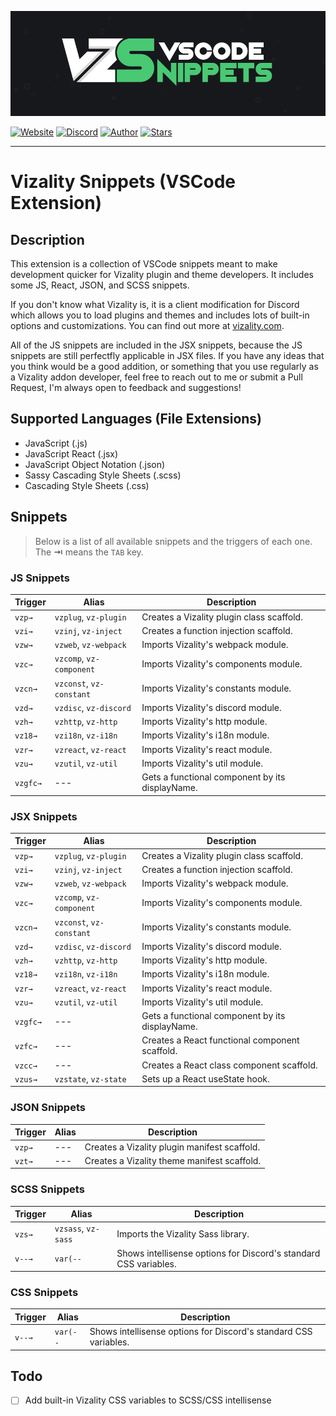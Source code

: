 [![Vizality VSCode Snippets Extension](https://raw.githubusercontent.com/vizality/vs-snippets/master/assets/banner.png)](https://marketplace.visualstudio.com/items?itemName=vizality.vizality-snippets)

[![Website](https://img.shields.io/static/v1?label=Website&message=Vizality&labelColor=17181c&color=49c973&style=for-the-badge&logo=data%3Aimage%2Fpng%3Bbase64%2CiVBORw0KGgoAAAANSUhEUgAAABgAAAAOCAMAAAACJixMAAAAolBMVEUAAAD%2F%2F%2F%2F%2F%2F%2F%2F%2F%2F%2F%2F%2F%2F%2F%2FV1dXV1dXV1dX%2F%2F%2F%2F%2F%2F%2F%2F%2F%2F%2F%2Fc3Nz%2F%2F%2F%2F%2F%2F%2F%2F%2F%2F%2F%2F%2F%2F%2F%2FU1NT%2F%2F%2F%2F%2F%2F%2F%2F%2F%2F%2F%2F%2F%2F%2F%2FV1dXPz8%2F%2F%2F%2F%2F%2F%2F%2F%2FW1tby8vLV1dXU1NTz8%2FPq6urV1dX%2F%2F%2F%2F%2F%2F%2F%2F%2F%2F%2F%2F%2F%2F%2F%2FNzc3%2F%2F%2F%2FT09PT09PV1dX%2F%2F%2F%2F%2F%2F%2F%2F%2F%2F%2F%2Fd3d3%2F%2F%2F%2FR0dH%2F%2F%2F%2F09PTw8PD29vbq6ur39%2Ffr6%2BtFYxpsAAAAL3RSTlMA7fKRCcS5o%2BbIqEI8Armwqpp4UkUp%2FfXZ2NDNwLKwrKGdloZ6aWRPQTQsJR4RDtNzVY8AAACmSURBVBjTTc7XFsIgEEXRm0B608TYe%2B8Eo%2F%2F%2Faw7EJZwHZti8gCgMI1DMsRMlYiHEDUAh7GKgonEAsGzbj5SylcoZwYNmQfOeJMnxtB9K7apICAeo1owtavhv8i10O1r5lY7Ge86U99GV0p675AG8l%2BXgI7oZ3%2BBf%2FvO5cgZTqbwHv9H%2FzzjnGXQX42IcOlQKXeY0K%2BWmAbqmE3jGrYdzHTSuXUr4Bf0aHYAKMJzeAAAAAElFTkSuQmCC)](https://vizality.com)
[![Discord](https://img.shields.io/discord/689933814864150552?label=chat&&labelColor=17181c&color=49c973&style=for-the-badge&logo=discord&logoColor=fff)](https://invite.vizality.com)
[![Author](https://img.shields.io/static/v1?label=author&message=dperolio&labelColor=17181c&color=49c973&style=for-the-badge&logo=data%3Aimage/png%3Bbase64%2CiVBORw0KGgoAAAANSUhEUgAAABQAAAATCAYAAACQjC21AAAACXBIWXMAAAsTAAALEwEAmpwYAAAAIGNIUk0AAHpFAACAgwAA/FcAAIDoAAB5FgAA8QEAADtfAAAcheDStWoAAAD0SURBVHjarJQ9SoNBEEDfp00q8QoxQgoPYG1pkQPYWpgbWAvaWRm7NLlGUEEQFETwD8RCsLCMYK%2BQvDQRJNlvv93EB9vM7jx2Z4ZFJbJ21Qt1oH6ql2o7llO2sayeW86VWssRnlnNdaqwZTo70/lLzNImnb3pQEi4niFcSxEOM4TDFOFzhvBlJhJoymZGU7ZSx%2BY0QdbLmUPUTkTWLcsr1FiN6sA2sAEUwCvQB97KEqqEAKtAYyJ8B76ipwPXbqgH6p36HXjuj3qvHqnNqhoeqyPzOAkJa%2Bqt8/OkrvwV3rg4j7/Cff%2BPw0J9mHwIshgF8DEeAPZgZ0kPPubLAAAAAElFTkSuQmCC)](https://github.com/dperolio)
[![Stars](https://img.shields.io/github/stars/vizality/vs-snippets?color=49c973&labelColor=17181c&style=for-the-badge&logo=data%3Aimage/png%3Bbase64%2CiVBORw0KGgoAAAANSUhEUgAAAB4AAAAdCAYAAAC9pNwMAAAACXBIWXMAAAsTAAALEwEAmpwYAAAAIGNIUk0AAHpFAACAgwAA/FcAAIDoAAB5FgAA8QEAADtfAAAcheDStWoAAAHISURBVHjavJS/a1NRGIafm7RaaGJ1KR0MQUVNBiOhtKLg6GKXItRJVwc3M%2BpW%2Bg/4Fwid3LRLBydBHARBiqSiqcY2UOgipopBQnxdzpXr5dyb5iQnHxw49/z4nvOe7543kIRjPAFywIrL5sARPAF0TT8P/Bw0QcZR7cNIf3VcirNG4ZT5/mOuvONb8YMINMzxyLfiLNAGpmPjPVPrji/F9y3Q8EA1n4oPgNmEuUNgxofitRQowAng8bCKTwFF4CxQBq4BN4%2BY8wXwCvgAfAb2gG828C3gDHDOgIpAIaGWLvELaAG7QBNoAF8DSV8MeJxxkAEWgfoYoU1gPqzxceANcNkztAEsAO3wr/5tBt55hH4C5o0B/fecusBVT/CPpqQ//o1IircJSW81utiWlItzkt5xAGwBl4ZUugNUbB6eZplFU5djjtAeUAXeu3h1CzjtCG4DJ128eq6PN/eLPHDeBVwd4prD3FUXcGkEz%2BiCC/jiCMAlH%2BAN4JmrYpuBhG0/wRCeSqpE1pUkrSes/S5p0pY/CVqwJNmUdD3loFckPbfsKw8CXo5sfC1pKQUYbzckvYzsvzMI%2BJ7x2LsDAOPttqS6pJpt/u8AK65O%2Bt9ReEMAAAAASUVORK5CYII%3D)](https://github.com/vizality/vs-snippets/stargazers)

----

# Vizality Snippets (VSCode Extension)

## Description

This extension is a collection of VSCode snippets meant to make development quicker for Vizality plugin and theme developers. It includes some JS, React, JSON, and SCSS snippets.

If you don't know what Vizality is, it is a client modification for Discord which allows you to load plugins and themes and includes lots of built-in options and customizations. You can find out more at [vizality.com](https://vizality.com).

All of the JS snippets are included in the JSX snippets, because the JS snippets are still perfectfly applicable in JSX files. If you have any ideas that you think would be a good addition, or something that you use regularly as a Vizality addon developer, feel free to reach out to me or submit a Pull Request, I'm always open to feedback and suggestions!

## Supported Languages (File Extensions)

- JavaScript (.js)
- JavaScript React (.jsx)
- JavaScript Object Notation (.json)
- Sassy Cascading Style Sheets (.scss)
- Cascading Style Sheets (.css)

## Snippets

> Below is a list of all available snippets and the triggers of each one.
> The **⇥** means the `TAB` key.

### JS Snippets

|  Trigger | Alias                    | Description                                     |
| -------- | -------------------------|------------------------------------------------ |
| `vzp→`   | `vzplug`, `vz-plugin`    | Creates a Vizality plugin class scaffold.       |
| `vzi→`   | `vzinj`, `vz-inject`     | Creates a function injection scaffold.          |
| `vzw→`   | `vzweb`, `vz-webpack`    | Imports Vizality's webpack module.              |
| `vzc→`   | `vzcomp`, `vz-component` | Imports Vizality's components module.           |
| `vzcn→`  | `vzconst`, `vz-constant` | Imports Vizality's constants module.            |
| `vzd→`   | `vzdisc`, `vz-discord`   | Imports Vizality's discord module.              |
| `vzh→`   | `vzhttp`, `vz-http`      | Imports Vizality's http module.                 |
| `vz18→`  | `vzi18n`, `vz-i18n`      | Imports Vizality's i18n module.                 |
| `vzr→`   | `vzreact`, `vz-react`    | Imports Vizality's react module.                |
| `vzu→`   | `vzutil`, `vz-util`      | Imports Vizality's util module.                 |
| `vzgfc→` | ---                      | Gets a functional component by its displayName. |

### JSX Snippets

|  Trigger | Alias                    | Description                                     |
| -------- | -------------------------|------------------------------------------------ |
| `vzp→`   | `vzplug`, `vz-plugin`    | Creates a Vizality plugin class scaffold.       |
| `vzi→`   | `vzinj`, `vz-inject`     | Creates a function injection scaffold.          |
| `vzw→`   | `vzweb`, `vz-webpack`    | Imports Vizality's webpack module.              |
| `vzc→`   | `vzcomp`, `vz-component` | Imports Vizality's components module.           |
| `vzcn→`  | `vzconst`, `vz-constant` | Imports Vizality's constants module.            |
| `vzd→`   | `vzdisc`, `vz-discord`   | Imports Vizality's discord module.              |
| `vzh→`   | `vzhttp`, `vz-http`      | Imports Vizality's http module.                 |
| `vz18→`  | `vzi18n`, `vz-i18n`      | Imports Vizality's i18n module.                 |
| `vzr→`   | `vzreact`, `vz-react`    | Imports Vizality's react module.                |
| `vzu→`   | `vzutil`, `vz-util`      | Imports Vizality's util module.                 |
| `vzgfc→` | ---                      | Gets a functional component by its displayName. |
| `vzfc→`  | ---                      | Creates a React functional component scaffold.  |
| `vzcc→`  | ---                      | Creates a React class component scaffold.       |
| `vzus→`  | `vzstate`, `vz-state`    | Sets up a React useState hook.                  |

### JSON Snippets

|  Trigger | Alias | Description                                  |
| -------- | ------|--------------------------------------------- |
| `vzp→`   | ---   | Creates a Vizality plugin manifest scaffold. |
| `vzt→`   | ---   | Creates a Vizality theme manifest scaffold.  |

### SCSS Snippets

|  Trigger | Alias               | Description                                                      |
| -------- | --------------------|----------------------------------------------------------------- |
| `vzs→`   | `vzsass`, `vz-sass` | Imports the Vizality Sass library.                               |
| `v--→`   | `var(--`            | Shows intellisense options for Discord's standard CSS variables. |

### CSS Snippets

|  Trigger | Alias    | Description                                                      |
| -------- | ---------|----------------------------------------------------------------- |
| `v--→`   | `var(--` | Shows intellisense options for Discord's standard CSS variables. |

## Todo

- [ ] Add built-in Vizality CSS variables to SCSS/CSS intellisense
